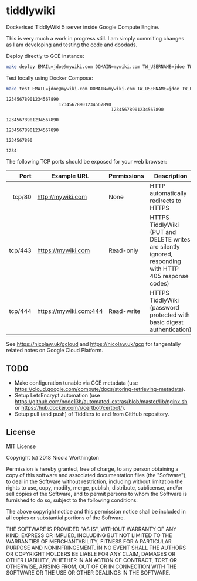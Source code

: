 # tiddlywiki

Dockerised TiddlyWiki 5 server inside Google Compute Engine.

This is very much a work in progress still. I am simply commiting changes as I
am developing and testing the code and doodads.

Deploy directly to GCE instance:

```bash
make deploy EMAIL=jdoe@mywiki.com DOMAIN=mywiki.com TW_USERNAME=jdoe TW_PASSWORD=password1234
```

Test locally using Docker Compose:

```bash
make test EMAIL=jdoe@mywiki.com DOMAIN=mywiki.com TW_USERNAME=jdoe TW_PASSWORD=password1234
```

```
12345678901234567890
                    12345678901234567890
                                        12345678901234567890
                                                            12345678901234567890
                                                                                12345678901234567890
                                                                                                    1234567890
                                                                                                              1234
```

The following TCP ports should be exposed for your web browser:

| Port    | Example URL            | Permissions | Description |
| -------:| ---------------------- | ----------- | ----------- |
| tcp/80  | http://mywiki.com      | None        | HTTP automatically redirects to HTTPS |
| tcp/443 | https://mywiki.com     | Read-only   | HTTPS TiddlyWiki (PUT and DELETE writes are silently ignored, responding with HTTP 405 response codes) |
| tcp/444 | https://mywiki.com:444 | Read-write  | HTTPS TiddlyWiki (password protected with basic digest authentication) |

See https://nicolaw.uk/gcloud and https://nicolaw.uk/gcp for tangentally related
notes on Google Cloud Platform.

## TODO

* Make configuration tunable via GCE metadata (use
  https://cloud.google.com/compute/docs/storing-retrieving-metadata).
* Setup LetsEncrypt automation (use
  https://github.com/node13h/automated-extras/blob/master/lib/nginx.sh or
  https://hub.docker.com/r/certbot/certbot/).
* Setup pull (and push) of Tiddlers to and from GitHub repository.

## License

MIT License

Copyright (c) 2018 Nicola Worthington

Permission is hereby granted, free of charge, to any person obtaining a copy
of this software and associated documentation files (the "Software"), to deal
in the Software without restriction, including without limitation the rights
to use, copy, modify, merge, publish, distribute, sublicense, and/or sell
copies of the Software, and to permit persons to whom the Software is
furnished to do so, subject to the following conditions:

The above copyright notice and this permission notice shall be included in all
copies or substantial portions of the Software.

THE SOFTWARE IS PROVIDED "AS IS", WITHOUT WARRANTY OF ANY KIND, EXPRESS OR
IMPLIED, INCLUDING BUT NOT LIMITED TO THE WARRANTIES OF MERCHANTABILITY,
FITNESS FOR A PARTICULAR PURPOSE AND NONINFRINGEMENT. IN NO EVENT SHALL THE
AUTHORS OR COPYRIGHT HOLDERS BE LIABLE FOR ANY CLAIM, DAMAGES OR OTHER
LIABILITY, WHETHER IN AN ACTION OF CONTRACT, TORT OR OTHERWISE, ARISING FROM,
OUT OF OR IN CONNECTION WITH THE SOFTWARE OR THE USE OR OTHER DEALINGS IN THE
SOFTWARE.
